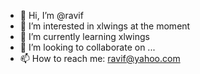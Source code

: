 - 👋 Hi, I’m @ravif
- 👀 I’m interested in xlwings at the moment
- 🌱 I’m currently learning xlwings
- 💞️ I’m looking to collaborate on ...
- 📫 How to reach me: ravif@yahoo.com

<!---
ravif/ravif is a ✨ special ✨ repository because its `README.md` (this file) appears on your GitHub profile.
You can click the Preview link to take a look at your changes.
--->
